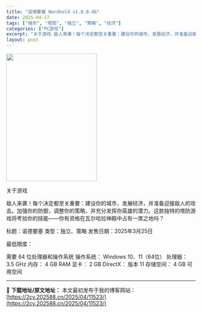 ```yaml
---
title: "诺德要塞 Nordhold v1.0.0.46"
date: 2025-04-17
tags: ["城市", "塔防", "独立", "策略", "经济"]
categories: ["PC游戏"]
excerpt: "关于游戏 敌人来袭！每个决定都至关重要：建设你的城市，发展经济，并准备迎接敌人的攻击。加强你的防御，调整你的策略，并充分发挥你英雄的潜力。这款独特的塔防游戏将考验你的技能——你有资格在瓦尔哈拉神殿中占有一席之地吗？ 标题：诺德要塞 类型：独立、策略 发售日期：2025年3月25日 最低限度： 需要 &hellip;"
layout: post
---
```


<img class="aligncenter size-full wp-image-11524" src="https://2cy.202588.cn/wp-content/uploads/2025/04/2025041704583737.webp" alt="" width="241" height="339" />

关于游戏

敌人来袭！每个决定都至关重要：建设你的城市，发展经济，并准备迎接敌人的攻击。加强你的防御，调整你的策略，并充分发挥你英雄的潜力。这款独特的塔防游戏将考验你的技能——你有资格在瓦尔哈拉神殿中占有一席之地吗？

标题：诺德要塞
类型：独立、策略
发售日期：2025年3月25日

最低限度：

需要 64 位处理器和操作系统
操作系统： Windows 10、11（64位）
处理器： 3.5 GHz
内存： 4 GB RAM
显卡： 2 GB
DirectX： 版本 11
存储空间： 4 GB 可用空间

---
📖 **下载地址/原文地址：** 本文最初发布于我的博客网站：[https://2cy.202588.cn/2025/04/11523/](https://2cy.202588.cn/2025/04/11523/)
